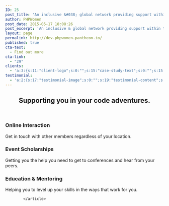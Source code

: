 ```yaml
---
ID: 25
post_title: 'An inclusive &#038; global network providing support within the PHP community.'
author: PHPWomen
post_date: 2015-05-17 18:08:26
post_excerpt: 'An inclusive & global network providing support within the PHP community.'
layout: page
permalink: http://dev-phpwomen.pantheon.io/
published: true
cta-text:
  - Find out more
cta-link:
  - "29"
clients:
  - 'a:3:{s:11:"client-logo";s:0:"";s:15:"case-study-text";s:0:"";s:15:"case-study-link";s:0:"";}'
testimonial:
  - 'a:2:{s:17:"testimonial-image";s:0:"";s:19:"testimonial-content";s:0:"";}'
---
```

<article id="what-we-do">
				<header>
					<h2>Supporting you in your code adventures.</h2>
				</header>
				<div class="container">
					<div class="row">
						<div class="4u">
							<section class="box box-style1">
								<span class="fa featured fa-comments-o"></span>
								<h3>Online Interaction</h3>
								<p>Get in touch with other members regardless of your location.</p>
							</section>
						</div>
						<div class="4u">
							<section class="box box-style1">
								<span class="fa featured fa-file-o"></span>
								<h3>Event Scholarships</h3>
								<p>Getting you the help you need to get to conferences and hear from your peers.</p>
							</section>
						</div>
						<div class="4u">
							<section class="box box-style1">
								<span class="fa featured fa-thumbs-o-up"></span>
								<h3>Education &amp; Mentoring</h3>
								<p>Helping you to level up your skills in the ways that work for you.</p>
							</section>
						</div>
					</div>
				</div>
			
			</article>